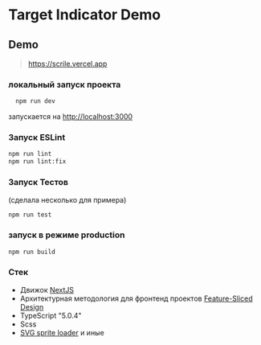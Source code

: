 # Target Indicator Demo

## Demo

> https://scrile.vercel.app

### локальный запуск проекта

```bash
  npm run dev
```

запускается на [http://localhost:3000](http://localhost:3000)

### Запуск ESLint

```bash
npm run lint
npm run lint:fix
```

### Запуск Тестов

(сделала несколько для примера)

```bash
npm run test
```

### запуск в режиме production

```bash
npm run build
```

### Стек

- Движок [NextJS]('https://nextjs.org/')
- Архитектурная методология для фронтенд
  проектов [Feature-Sliced Design]('https://feature-sliced.design/ru/')
- TypeScript "5.0.4"
- Scss
- [SVG sprite loader]('https://www.npmjs.com/package/svg-sprite-loader')
  и иные

